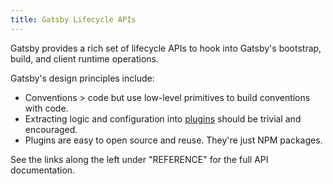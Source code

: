 ```yaml
---
title: Gatsby Lifecycle APIs
---
```


Gatsby provides a rich set of lifecycle APIs to hook into Gatsby's bootstrap, build, and client runtime operations.

Gatsby's design principles include:

* Conventions > code but use low-level primitives to build conventions with code.
* Extracting logic and configuration into [plugins](/docs/plugins/) should be trivial and encouraged.
* Plugins are easy to open source and reuse. They're just NPM packages.

See the links along the left under "REFERENCE" for the full API documentation.
